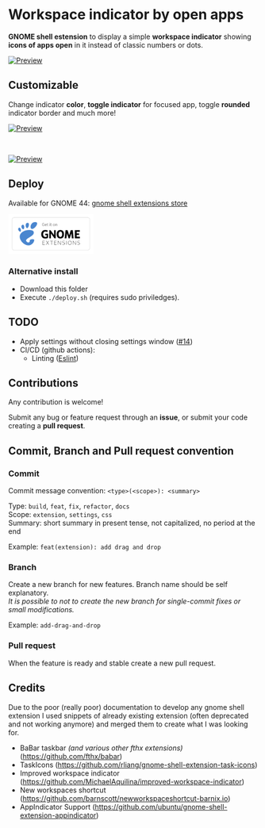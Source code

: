 # Workspace indicator by open apps

**GNOME shell estension** to display a simple **workspace indicator** showing **icons of apps open** in it instead of classic numbers or dots.

[<img src="https://github.com/Favo02/workspaces-by-open-apps/assets/59796435/a4139bec-db00-4de9-a49a-74e640163e7e" alt="Preview" height="50">](https://extensions.gnome.org/extension/5967/workspaces-indicator-by-open-apps/)

## Customizable

Change indicator **color**, **toggle indicator** for focused app, toggle **rounded** indicator border and much more!

[<img src="https://github.com/Favo02/workspaces-by-open-apps/assets/59796435/83ff712a-ff47-4592-8cec-c2c34bb8552a" alt="Preview" height="50">](https://extensions.gnome.org/extension/5967/workspaces-indicator-by-open-apps/)

<br />

[<img src="https://github.com/Favo02/workspaces-by-open-apps/assets/59796435/d838baf9-1f70-45d0-a8ba-26975823ab95" alt="Preview" height="50">](https://extensions.gnome.org/extension/5967/workspaces-indicator-by-open-apps/)

## Deploy

Available for GNOME 44: [gnome shell extensions store](https://extensions.gnome.org/extension/5967/workspaces-indicator-by-open-apps/)

[<img src="https://raw.githubusercontent.com/andyholmes/gnome-shell-extensions-badge/master/get-it-on-ego.svg?sanitize=true" alt="Get it on GNOME Extensions" height="80">](https://extensions.gnome.org/extension/5967/workspaces-indicator-by-open-apps/)


### Alternative install

- Download this folder
- Execute `./deploy.sh` (requires sudo priviledges).


## TODO

- Apply settings without closing settings window ([#14][i14])
- CI/CD (github actions): 
  - Linting ([Eslint](https://eslint.org))

[i14]: https://github.com/Favo02/workspaces-by-open-apps/issues/14

## Contributions

Any contribution is welcome!

Submit any bug or feature request through an **issue**, or submit your code creating a **pull request**. 


## Commit, Branch and Pull request convention

### Commit

Commit message convention: `<type>(<scope>): <summary>`

Type: `build`, `feat`, `fix`, `refactor`, `docs`\
Scope: `extension`, `settings`, `css`\
Summary: short summary in present tense, not capitalized, no period at the end

Example: `feat(extension): add drag and drop`

### Branch
Create a new branch for new features. Branch name should be self explanatory.\
*It is possible to not to create the new branch for single-commit fixes or small modifications.*

Example: `add-drag-and-drop`

### Pull request
When the feature is ready and stable create a new pull request.


## Credits

Due to the poor (really poor) documentation to develop any gnome shell extension I used snippets of already existing extension (often deprecated and not working anymore) and merged them to create what I was looking for.

- BaBar taskbar _(and various other fthx extensions)_ (https://github.com/fthx/babar)
- TaskIcons (https://github.com/rliang/gnome-shell-extension-task-icons)
- Improved workspace indicator (https://github.com/MichaelAquilina/improved-workspace-indicator)
- New workspaces shortcut (https://github.com/barnscott/newworkspaceshortcut-barnix.io)
- AppIndicator Support (https://github.com/ubuntu/gnome-shell-extension-appindicator)
